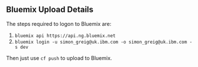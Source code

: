## Bluemix Upload Details
The steps required to logon to Bluemix are:

1. `bluemix api https://api.ng.bluemix.net`
2. `bluemix login -u simon_greig@uk.ibm.com -o simon_greig@uk.ibm.com -s dev`

Then just use `cf push` to upload to Bluemix.
